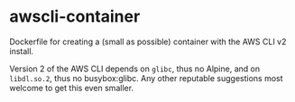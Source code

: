 # awscli-container

Dockerfile for creating a (small as possible) container with the AWS CLI v2 install.

Version 2 of the AWS CLI depends on `glibc`, thus no Alpine, and on `libdl.so.2`, thus no busybox:glibc.
Any other reputable suggestions most welcome to get this even smaller.
